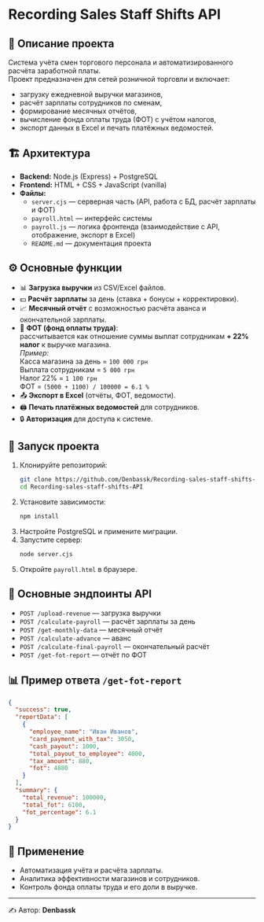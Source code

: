 # Recording Sales Staff Shifts API

## 📌 Описание проекта
Система учёта смен торгового персонала и автоматизированного расчёта заработной платы.  
Проект предназначен для сетей розничной торговли и включает:
- загрузку ежедневной выручки магазинов,
- расчёт зарплаты сотрудников по сменам,
- формирование месячных отчётов,
- вычисление фонда оплаты труда (ФОТ) с учётом налогов,
- экспорт данных в Excel и печать платёжных ведомостей.

## 🏗 Архитектура
- **Backend:** Node.js (Express) + PostgreSQL  
- **Frontend:** HTML + CSS + JavaScript (vanilla)  
- **Файлы:**
  - `server.cjs` — серверная часть (API, работа с БД, расчёт зарплаты и ФОТ)
  - `payroll.html` — интерфейс системы
  - `payroll.js` — логика фронтенда (взаимодействие с API, отображение, экспорт в Excel)
  - `README.md` — документация проекта

## ⚙️ Основные функции
- 📊 **Загрузка выручки** из CSV/Excel файлов.  
- 💵 **Расчёт зарплаты** за день (ставка + бонусы + корректировки).  
- 📈 **Месячный отчёт** с возможностью расчёта аванса и окончательной зарплаты.  
- 💼 **ФОТ (фонд оплаты труда)**:  
  рассчитывается как отношение суммы выплат сотрудникам **+ 22% налог** к выручке магазина.  
  *Пример:*  
  Касса магазина за день = `100 000 грн`  
  Выплата сотрудникам = `5 000 грн`  
  Налог 22% = `1 100 грн`  
  ФОТ = `(5000 + 1100) / 100000 = 6.1 %`  
- 📤 **Экспорт в Excel** (отчёты, ФОТ, ведомости).  
- 🖨 **Печать платёжных ведомостей** для сотрудников.  
- 🔒 **Авторизация** для доступа к системе.  

## 🚀 Запуск проекта
1. Клонируйте репозиторий:
   ```bash
   git clone https://github.com/Denbassk/Recording-sales-staff-shifts-API.git
   cd Recording-sales-staff-shifts-API
   ```
2. Установите зависимости:
   ```bash
   npm install
   ```
3. Настройте PostgreSQL и примените миграции.  
4. Запустите сервер:
   ```bash
   node server.cjs
   ```
5. Откройте `payroll.html` в браузере.

## 🔑 Основные эндпоинты API
- `POST /upload-revenue` — загрузка выручки  
- `POST /calculate-payroll` — расчёт зарплаты за день  
- `POST /get-monthly-data` — месячный отчёт  
- `POST /calculate-advance` — аванс  
- `POST /calculate-final-payroll` — окончательный расчёт  
- `POST /get-fot-report` — отчёт по ФОТ  

## 📊 Пример ответа `/get-fot-report`
```json
{
  "success": true,
  "reportData": [
    {
      "employee_name": "Иван Иванов",
      "card_payment_with_tax": 3050,
      "cash_payout": 1000,
      "total_payout_to_employee": 4000,
      "tax_amount": 880,
      "fot": 4880
    }
  ],
  "summary": {
    "total_revenue": 100000,
    "total_fot": 6100,
    "fot_percentage": 6.1
  }
}
```

## 📌 Применение
- Автоматизация учёта и расчёта зарплаты.  
- Аналитика эффективности магазинов и сотрудников.  
- Контроль фонда оплаты труда и его доли в выручке.  

---
✍️ Автор: **Denbassk**
